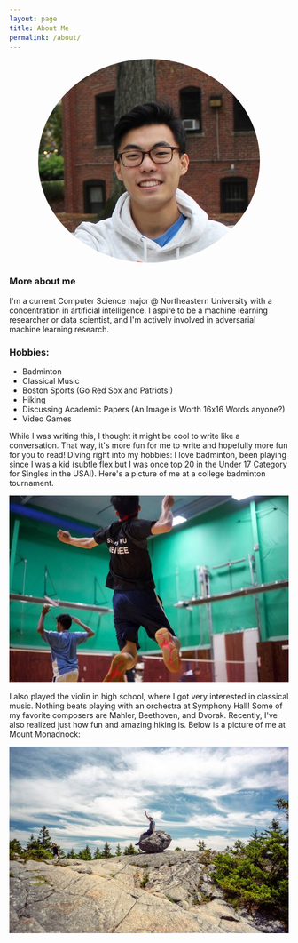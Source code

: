 ```yaml
---
layout: page
title: About Me
permalink: /about/
---
```

<div style="display: flex; justify-content: center; align-items: center;">
    <img src="images/Stanley.Wu.small.jpg" alt="Profile of Stanley" style="border-radius: 50%;" />
</div>

### More about me
I'm a current Computer Science major @ Northeastern University with a concentration in artificial intelligence. I aspire to be a machine learning researcher or data scientist, and I'm actively involved in adversarial machine learning research. 

<object data="{{ site.url }}{{ site.baseurl }}/_pages/Resume_Stanley_Wu.pdf" width="1000" height="1000" type="application/pdf"></object>


### Hobbies:
- Badminton
- Classical Music
- Boston Sports (Go Red Sox and Patriots!)
- Hiking 
- Discussing Academic Papers (An Image is Worth 16x16 Words anyone?)
- Video Games

While I was writing this, I thought it might be cool to write like a conversation. That way, it's more fun for me to write and hopefully more fun for you to read! Diving right into my hobbies: I love badminton, been playing since I was a kid (subtle flex but I was once top 20 in the Under 17 Category for Singles in the USA!). Here's a picture of me at a college badminton tournament. 

![alt text](images/badminton_small.jpg)


I also played the violin in high school, where I got very interested in classical music. Nothing beats playing with an orchestra at Symphony Hall! Some of my favorite composers are Mahler, Beethoven, and Dvorak. Recently, I've also realized just how fun and amazing hiking is. Below is a picture of me at Mount Monadnock:


![alt text](images/monadnock_small.jpg)
